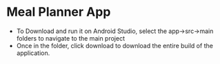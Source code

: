 # Meal Planner App
- To Download and run it on Android Studio, select the app->src->main folders to navigate to the main project
- Once in the folder, click download to download the entire build of the application.
